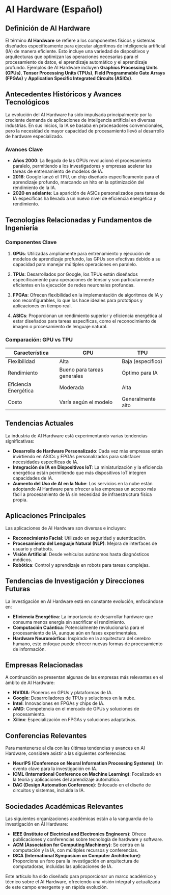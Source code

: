 # AI Hardware (Español)

## Definición de AI Hardware

El término **AI Hardware** se refiere a los componentes físicos y sistemas diseñados específicamente para ejecutar algoritmos de inteligencia artificial (IA) de manera eficiente. Esto incluye una variedad de dispositivos y arquitecturas que optimizan las operaciones necesarias para el procesamiento de datos, el aprendizaje automático y el aprendizaje profundo. Ejemplos de AI Hardware incluyen **Graphics Processing Units (GPUs)**, **Tensor Processing Units (TPUs)**, **Field Programmable Gate Arrays (FPGAs)** y **Application Specific Integrated Circuits (ASICs)**.

## Antecedentes Históricos y Avances Tecnológicos

La evolución del AI Hardware ha sido impulsada principalmente por la creciente demanda de aplicaciones de inteligencia artificial en diversas industrias. En sus inicios, la IA se basaba en procesadores convencionales, pero la necesidad de mayor capacidad de procesamiento llevó al desarrollo de hardware especializado. 

### Avances Clave

- **Años 2000**: La llegada de las GPUs revolucionó el procesamiento paralelo, permitiendo a los investigadores y empresas acelerar las tareas de entrenamiento de modelos de IA.
- **2016**: Google lanzó el TPU, un chip diseñado específicamente para el aprendizaje profundo, marcando un hito en la optimización del rendimiento de la IA.
- **2020 en adelante**: La aparición de ASICs personalizados para tareas de IA específicas ha llevado a un nuevo nivel de eficiencia energética y rendimiento.

## Tecnologías Relacionadas y Fundamentos de Ingeniería

### Componentes Clave

1. **GPUs**: Utilizadas ampliamente para entrenamiento y ejecución de modelos de aprendizaje profundo, las GPUs son efectivas debido a su capacidad para manejar múltiples operaciones en paralelo.
   
2. **TPUs**: Desarrollados por Google, los TPUs están diseñados específicamente para operaciones de tensor y son particularmente eficientes en la ejecución de redes neuronales profundas.
   
3. **FPGAs**: Ofrecen flexibilidad en la implementación de algoritmos de IA y son reconfigurables, lo que los hace ideales para prototipos y aplicaciones en tiempo real.
   
4. **ASICs**: Proporcionan un rendimiento superior y eficiencia energética al estar diseñados para tareas específicas, como el reconocimiento de imagen o procesamiento de lenguaje natural.

### Comparación: GPU vs TPU

| Característica     | GPU                        | TPU                        |
|--------------------|---------------------------|---------------------------|
| Flexibilidad       | Alta                      | Baja (específico)        |
| Rendimiento        | Bueno para tareas generales| Óptimo para IA           |
| Eficiencia Energética| Moderada                 | Alta                      |
| Costo              | Varía según el modelo    | Generalmente alto         |

## Tendencias Actuales

La industria de AI Hardware está experimentando varias tendencias significativas:

- **Desarrollo de Hardware Personalizado**: Cada vez más empresas están invirtiendo en ASICs y FPGAs personalizados para satisfacer necesidades específicas de IA.
- **Integración de IA en Dispositivos IoT**: La miniaturización y la eficiencia energética están permitiendo que más dispositivos IoT integren capacidades de IA.
- **Aumento del Uso de AI en la Nube**: Los servicios en la nube están adoptando AI Hardware para ofrecer a las empresas un acceso más fácil a procesamiento de IA sin necesidad de infraestructura física propia.

## Aplicaciones Principales

Las aplicaciones de AI Hardware son diversas e incluyen:

- **Reconocimiento Facial**: Utilizado en seguridad y autenticación.
- **Procesamiento del Lenguaje Natural (NLP)**: Mejora de interfaces de usuario y chatbots.
- **Visión Artificial**: Desde vehículos autónomos hasta diagnósticos médicos.
- **Robótica**: Control y aprendizaje en robots para tareas complejas.

## Tendencias de Investigación y Direcciones Futuras

La investigación en AI Hardware está en constante evolución, enfocándose en:

- **Eficiencia Energética**: La importancia de desarrollar hardware que consuma menos energía sin sacrificar el rendimiento.
- **Computación Cuántica**: Potencialmente revolucionaria para el procesamiento de IA, aunque aún en fases experimentales.
- **Hardware Neuromórfico**: Inspirado en la arquitectura del cerebro humano, este enfoque puede ofrecer nuevas formas de procesamiento de información.

## Empresas Relacionadas

A continuación se presentan algunas de las empresas más relevantes en el ámbito de AI Hardware:

- **NVIDIA**: Pioneros en GPUs y plataformas de IA.
- **Google**: Desarrolladores de TPUs y soluciones en la nube.
- **Intel**: Innovaciones en FPGAs y chips de IA.
- **AMD**: Competencia en el mercado de GPUs y soluciones de procesamiento.
- **Xilinx**: Especialización en FPGAs y soluciones adaptativas.

## Conferencias Relevantes

Para mantenerse al día con las últimas tendencias y avances en AI Hardware, considere asistir a las siguientes conferencias:

- **NeurIPS (Conference on Neural Information Processing Systems)**: Un evento clave para la investigación en IA.
- **ICML (International Conference on Machine Learning)**: Focalizado en la teoría y aplicaciones del aprendizaje automático.
- **DAC (Design Automation Conference)**: Enfocado en el diseño de circuitos y sistemas, incluida la IA.

## Sociedades Académicas Relevantes

Las siguientes organizaciones académicas están a la vanguardia de la investigación en AI Hardware:

- **IEEE (Institute of Electrical and Electronics Engineers)**: Ofrece publicaciones y conferencias sobre tecnología de hardware y software.
- **ACM (Association for Computing Machinery)**: Se centra en la computación y la IA, con múltiples recursos y conferencias.
- **ISCA (International Symposium on Computer Architecture)**: Proporciona un foro para la investigación en arquitectura de computadoras, incluidas las aplicaciones de IA.

Este artículo ha sido diseñado para proporcionar un marco académico y técnico sobre el AI Hardware, ofreciendo una visión integral y actualizada de este campo emergente y en rápida evolución.